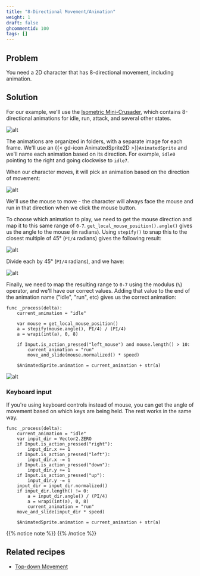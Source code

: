 ```yaml
---
title: "8-Directional Movement/Animation"
weight: 1
draft: false
ghcommentid: 100
tags: []
---
```


## Problem

You need a 2D character that has 8-directional movement, including animation.

## Solution

For our example, we'll use the [Isometric Mini-Crusader](https://remos.itch.io/mini-crusader), which contains 8-directional animations for idle, run, attack, and several other states.

![alt](/godot_recipes/img/8_direction_01.gif)

The animations are organized in folders, with a separate image for each frame. We'll use an {{< gd-icon AnimatedSprite2D >}}`AnimatedSprite` and we'll name each animation based on its direction. For example, `idle0` pointing to the right and going clockwise to `idle7`.

When our character moves, it will pick an animation based on the direction of movement:

![alt](/godot_recipes/img/8_direction_03w.png)

We'll use the mouse to move - the character will always face the mouse and run in that direction when we click the mouse button.

To choose which animation to play, we need to get the mouse direction and map it to this same range of `0-7`. `get_local_mouse_position().angle()` gives us the angle to the mouse (in radians). Using `stepify()` to snap this to the closest multiple of 45° (`PI/4` radians) gives the following result:

![alt](/godot_recipes/img/8_direction_04w.png)

Divide each by 45° (`PI/4` radians), and we have:

![alt](/godot_recipes/img/8_direction_02w.png)

Finally, we need to map the resulting range to `0-7` using the modulus (`%`) operator, and we'll have our correct values. Adding that value to the end of the animation name ("idle", "run", etc) gives us the correct animation:

```gdscript
func _process(delta):
    current_animation = "idle"

    var mouse = get_local_mouse_position()
    a = stepify(mouse.angle(), PI/4) / (PI/4)
    a = wrapi(int(a), 0, 8)

    if Input.is_action_pressed("left_mouse") and mouse.length() > 10:
        current_animation = "run"
        move_and_slide(mouse.normalized() * speed)

    $AnimatedSprite.animation = current_animation + str(a)
```

![alt](/godot_recipes/img/8_direction_05.gif)

### Keyboard input

If you're using keyboard controls instead of mouse, you can get the angle of movement based on which keys are being held. The rest works in the same way.

```gdscript
func _process(delta):
    current_animation = "idle"
    var input_dir = Vector2.ZERO
    if Input.is_action_pressed("right"):
        input_dir.x += 1
    if Input.is_action_pressed("left"):
        input_dir.x -= 1
    if Input.is_action_pressed("down"):
        input_dir.y += 1
    if Input.is_action_pressed("up"):
        input_dir.y -= 1
    input_dir = input_dir.normalized()
    if input_dir.length() != 0:
        a = input_dir.angle() / (PI/4)
        a = wrapi(int(a), 0, 8)
        current_animation = "run"
    move_and_slide(input_dir * speed)

    $AnimatedSprite.animation = current_animation + str(a)
```

{{% notice note %}}
{{% /notice %}}

## Related recipes

- [Top-down Movement](/godot_recipes/2d/topdown_movement/)

<!-- #### Like video?

{{< youtube  >}} -->